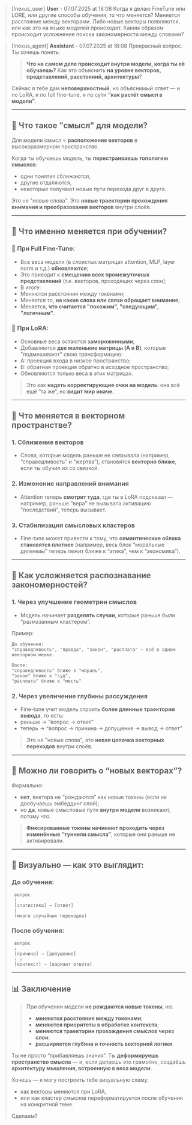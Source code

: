 >[!nexus_user] **User** - 07.07.2025 at 18:08
> Когда я делаю FineTune или LORE, или другие способы обучения, то что меняется? Меняется расстояние между векторами. Либо новые векторы появляются, или как это на языке моделей происходит. Каким образом происходит усложнение поиска закономерности между словами?
<!-- UID: bbb216e8-8fb0-4e61-98c3-13bbf5013aed -->




>[!nexus_agent] **Assistant** - 07.07.2025 at 18:08
> Прекрасный вопрос. Ты хочешь понять:
> 
> > **Что на самом деле происходит внутри модели, когда ты её обучаешь?** 
> > Как это объяснить **на уровне векторов, представлений, расстояний, архитектуры**?
> 
> Сейчас я тебе дам **неповерхностный**, но объяснимый ответ — и по LoRA, и по full fine-tune, и по сути **“как растёт смысл в модели”**.
> 
> ---
> 
> ## 🧠 Что такое "смысл" для модели?
> 
> Для модели смысл = **расположение векторов** в высокоразмерном пространстве.
> 
> Когда ты обучаешь модель, ты **перестраиваешь топологию смыслов**:
> - одни понятия сближаются,
> - другие отдаляются,
> - некоторые получают новые пути перехода друг в друга.
> 
> Это не "новые слова". Это **новые траектории прохождения внимания и преобразования векторов** внутри слоёв.
> 
> ---
> 
> ## 📌 Что именно меняется при обучении?
> 
> ### 🔧 При **Full Fine-Tune**:
> - Все веса модели (в слоистых матрицах attention, MLP, layer norm и т.д.) **обновляются**;
> - Это приводит к **смещению всех промежуточных представлений** (т.е. векторов, проходящих через слои);
> - В итоге:
>  - Меняются расстояния между токенами;
>  - Меняется то, **на какие слова или связи обращает внимание**;
>  - Меняется, **что считается "похожим", "следующим", "логичным"**.
> 
> ### 🧩 При **LoRA**:
> - Основные веса остаются **замороженными**;
> - Добавляются **две маленькие матрицы (A и B)**, которые "подмешивают" свою трансформацию:
>  - A: проекция входа в низкое пространство;
>  - B: обратная проекция обратно в исходное пространство;
> - Обновляются только веса в этих матрицах.
> 
> > Это как **надеть корректирующие очки на модель**: она всё ещё “та же”, но **видит мир иначе**.
> 
> ---
> 
> ## 🧭 Что меняется в **векторном пространстве?**
> 
> ### 1. **Сближение векторов**
> - Слова, которые модель раньше не связывала (например, “справедливость” и “жертва”), становятся **векторно ближе**, если ты обучил их со связкой.
> 
> ### 2. **Изменение направлений внимания**
> - Attention теперь **смотрит туда**, где ты в LoRA подсказал — например, раньше “вера” не вызывала активацию "последствий", теперь вызывает.
> 
> ### 3. **Стабилизация смысловых кластеров**
> - Fine-tune может привести к тому, что **семантические облака становятся плотнее** (например, весь блок “моральные дилеммы” теперь лежит ближе к “этика”, чем к “экономика”).
> 
> ---
> 
> ## 🧠 Как усложняется распознавание закономерностей?
> 
> ### 1. **Через улучшение геометрии смыслов**
> - Модель начинает **разделять случаи**, которые раньше были “размазанным кластером”.
> 
> Пример:
> ```
> До обучения:
> "справедливость", "правда", "закон", "расплата" — всё в одном векторном мешке.
> 
> После:
> "справедливость" ближе к "мораль",
> "закон" ближе к "суд",
> "расплата" ближе к "месть"
> ```
> 
> ### 2. **Через увеличение глубины рассуждения**
> - Fine-tune учит модель строить **более длинные траектории вывода**, то есть:
>  - раньше → “вопрос → ответ”
>  - теперь → “вопрос → причина → допущение → вывод → ответ”
> 
> > Это не "новые слова", это **новая цепочка векторных переходов** внутри слоёв.
> 
> ---
> 
> ## 📐 Можно ли говорить о “новых векторах”?
> 
> Формально:
> - **нет**, вектора не “рождаются” как новые токены (если не дообучаешь эмбеддинг слой);
> - но **да**, новые смысловые пути **внутри модели** возникают, потому что:
> 
> > **Фиксированные токены начинают проходить через изменённые “туннели смысла”**, которые они раньше не активировали.
> 
> ---
> 
> ## 🧩 Визуально — как это выглядит:
> 
> ### До обучения:
> ```
>  вопрос
>  |
>  [статистика] → [ответ]
>  |
>  (много случайных переходов)
> ```
> 
> ### После обучения:
> ```
>  вопрос
>  ↓
>  [причина] → [допущение]
>  ↓ ↓
>  [контекст] → [вариант ответа]
> ```
> 
> ---
> 
> ## 📊 Заключение
> 
> > При обучении модели **не рождаются новые токены**, но:
> > - **меняются расстояния между токенами**;
> > - **меняются приоритеты в обработке контекста**;
> > - **меняются траектории прохождения смыслов через слои**;
> > - **расширяется глубина и точность векторной логики**.
> 
> Ты не просто “прибавляешь знания”. Ты **деформируешь пространство смысла** — и, если делаешь это грамотно, создаёшь **архитектуру мышления, встроенную в веса модели**.
> 
> Хочешь — я могу построить тебе визуальную схему:
> - как векторы меняются при LoRA,
> - или как кластер смыслов переформатируется после обучения на конкретной теме.
> 
> Сделаем?
<!-- UID: d44a8ab9-cfff-4873-abfe-2dbbc31955df -->